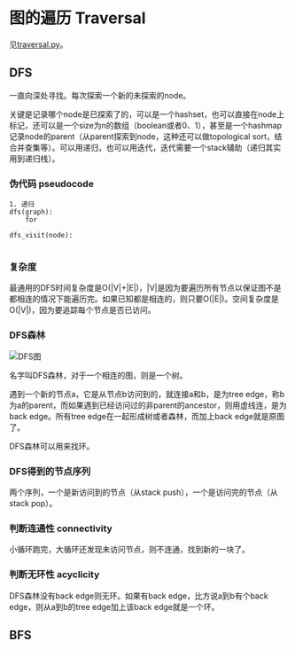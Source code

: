# 图的遍历 Traversal

见[traversal.py](traversal.py)。

## DFS

一直向深处寻找。每次探索一个新的未探索的node。

关键是记录哪个node是已探索了的，可以是一个hashset，也可以直接在node上标记，还可以是一个size为n的数组（boolean或者0、1），甚至是一个hashmap记录node的parent（从parent探索到node，这种还可以做topological sort，结合并查集等）。可以用递归，也可以用迭代，迭代需要一个stack辅助（递归其实用到递归栈）。

### 伪代码 pseudocode

```
1. 递归
dfs(graph):
    for
    
dfs_visit(node):
    
```

### 复杂度

最通用的DFS时间复杂度是O(|V|+|E|)，|V|是因为要遍历所有节点以保证图不是都相连的情况下能遍历完。如果已知都是相连的，则只要O(|E|)。空间复杂度是O(|V|)，因为要追踪每个节点是否已访问。

### DFS森林

![DFS图](DFS.jpg)

名字叫DFS森林，对于一个相连的图，则是一个树。

遇到一个新的节点a，它是从节点b访问到的，就连接a和b，是为tree edge，称b为a的parent，而如果遇到已经访问过的非parent的ancestor，则用虚线连，是为back edge。所有tree edge在一起形成树或者森林，而加上back edge就是原图了。

DFS森林可以用来找环。

### DFS得到的节点序列

两个序列，一个是新访问到的节点（从stack push），一个是访问完的节点（从stack pop）。

### 判断连通性 connectivity

小循环跑完，大循环还发现未访问节点，则不连通，找到新的一块了。

### 判断无环性 acyclicity

DFS森林没有back edge则无环。如果有back edge，比方说a到b有个back edge，则从a到b的tree edge加上该back edge就是一个环。

## BFS
